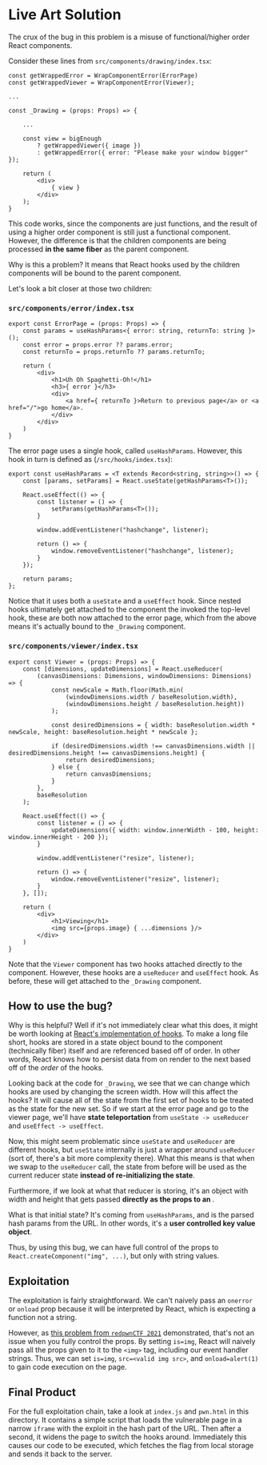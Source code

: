 # Live Art Solution

The crux of the bug in this problem is a misuse of functional/higher order React components.

Consider these lines from `src/components/drawing/index.tsx`:

```tsx
const getWrappedError = WrapComponentError(ErrorPage)
const getWrappedViewer = WrapComponentError(Viewer);

...

const _Drawing = (props: Props) => {

    ...

    const view = bigEnough
        ? getWrappedViewer({ image })
        : getWrappedError({ error: "Please make your window bigger" });

    return (
        <div>
            { view }
        </div>
    );
}
```

This code works, since the components are just functions, and the result of using a higher order component is still just a functional component. However, the difference is that the children components are being processed **in the same fiber** as the parent component.

Why is this a problem? It means that React hooks used by the children components will be bound to the parent component.

Let's look a bit closer at those two children:

### `src/components/error/index.tsx`

```tsx
export const ErrorPage = (props: Props) => {
    const params = useHashParams<{ error: string, returnTo: string }>();
    const error = props.error ?? params.error;
    const returnTo = props.returnTo ?? params.returnTo;

    return (
        <div>
            <h1>Uh Oh Spaghetti-Oh!</h1>
            <h3>{ error }</h3>
            <div>
                <a href={ returnTo }>Return to previous page</a> or <a href="/">go home</a>.
            </div>
        </div>
    )
}
```

The error page uses a single hook, called `useHashParams`. However, this hook in turn is defined as (`/src/hooks/index.tsx`):

```tsx
export const useHashParams = <T extends Record<string, string>>() => {
    const [params, setParams] = React.useState(getHashParams<T>());

    React.useEffect(() => {
        const listener = () => {
            setParams(getHashParams<T>());
        }

        window.addEventListener("hashchange", listener);

        return () => {
            window.removeEventListener("hashchange", listener);
        }
    });

    return params;
};
```

Notice that it uses both a `useState` and a `useEffect` hook. Since nested hooks ultimately get attached to the component the invoked the top-level hook, these are both now attached to the error page, which from the above means it's actually bound to the `_Drawing` component.

### `src/components/viewer/index.tsx`


```tsx
export const Viewer = (props: Props) => {
    const [dimensions, updateDimensions] = React.useReducer(
        (canvasDimensions: Dimensions, windowDimensions: Dimensions) => {
            const newScale = Math.floor(Math.min(
                (windowDimensions.width / baseResolution.width),
                (windowDimensions.height / baseResolution.height))
            );

            const desiredDimensions = { width: baseResolution.width * newScale, height: baseResolution.height * newScale };

            if (desiredDimensions.width !== canvasDimensions.width || desiredDimensions.height !== canvasDimensions.height) {
                return desiredDimensions;
            } else {
                return canvasDimensions;
            }
        },
        baseResolution
    );

    React.useEffect(() => {
        const listener = () => {
            updateDimensions({ width: window.innerWidth - 100, height: window.innerHeight - 200 });
        }

        window.addEventListener("resize", listener);

        return () => {
            window.removeEventListener("resize", listener);
        }
    }, []);

    return (
        <div>
            <h1>Viewing</h1>
            <img src={props.image} { ...dimensions }/>
        </div>
    )
}
```

Note that the `Viewer` component has two hooks attached directly to the component. However, these hooks are a `useReducer` and `useEffect` hook. As before, these will get attached to the `_Drawing` component.

## How to use the bug?

Why is this helpful? Well if it's not immediately clear what this does, it might be worth looking at [React's implementation of hooks](https://github.com/facebook/react/blob/e12a9dfc96be12ea8e5c759986041ee5308e8e06/packages/react-reconciler/src/ReactFiberHooks.new.js#L752). To make a long file short, hooks are stored in a state object bound to the component (technically fiber) itself and are referenced based off of order. In other words, React knows how to persist data from on render to the next based off of the _order_ of the hooks.

Looking back at the code for `_Drawing`, we see that we can change which hooks are used by changing the screen width. How will this affect the hooks? It will cause all of the state from the first set of hooks to be treated as the state for the new set. So if we start at the error page and go to the viewer page, we'll have **state teleportation** from `useState -> useReducer` and `useEffect -> useEffect`.

Now, this might seem problematic since `useState` and `useReducer` are different hooks, but `useState` internally is just a wrapper around `useReducer` (sort of, there's a bit more complexity there). What this means is that when we swap to the `useReducer` call, the state from before will be used as the current reducer state **instead of re-initializing the state**.

Furthermore, if we look at what that reducer is storing, it's an object with width and height that gets passed **directly as the props to an <img>**.

What is that initial state? It's coming from `useHashParams`, and is the parsed hash params from the URL. In other words, it's a **user controlled key value object**.

Thus, by using this bug, we can have full control of the props to `React.createComponent("img", ...)`, but only with string values.

## Exploitation

The exploitation is fairly straightforward. We can't naively pass an `onerror` or `onload` prop because it will be interpreted by React, which is expecting a function not a string.

However, as [this problem from `redpwnCTF 2021`](https://ethanwu.dev/blog/2021/07/14/redpwn-ctf-2021-md-bin/) demonstrated, that's not an issue when you fully control the props. By setting `is=img`, React will naively pass all the props given to it to the `<img>` tag, including our event handler strings. Thus, we can set `is=img`, `src=<valid img src>`, and `onload=alert(1)` to gain code execution on the page.

## Final Product

For the full exploitation chain, take a look at `index.js` and `pwn.html` in this directory. It contains a simple script that loads the vulnerable page in a narrow `iframe` with the exploit in the hash part of the URL. Then after a second, it widens the page to switch the hooks around. Immediately this causes our code to be executed, which fetches the flag from local storage and sends it back to the server.
